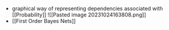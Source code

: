 - graphical way of representing dependencies associated with [[Probability]]
	![[Pasted image 20231024163808.png]]
- [[First Order Bayes Nets]] 